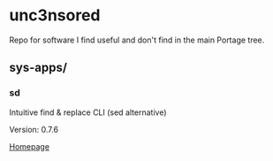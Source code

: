# unc3nsored
Repo for software I find useful and don't find in the main Portage tree.

## sys-apps/
### sd
Intuitive find & replace CLI (sed alternative)

Version: 0.7.6

[Homepage][sd]


<!-- link refs -->
[sd]: https://github.com/chmln/sd
